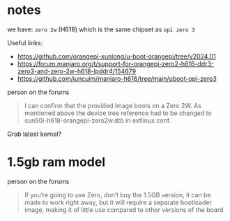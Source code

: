 # notes

we have: `zero 2w` (H618) which is the same chipset as `opi zero 3`

Useful links:

- https://github.com/orangepi-xunlong/u-boot-orangepi/tree/v2024.01
- https://forum.manjaro.org/t/support-for-orangepi-zero2-h616-ddr3-zero3-and-zero-2w-h618-lpddr4/154679
- https://github.com/iuncuim/manjaro-h616/tree/main/uboot-opi-zero3

person on the forums

> I can confirm that the provided image boots on a Zero 2W.
As mentioned above the device tree reference had to be changed to sun50i-h618-orangepi-zero2w.dtb in extlinux.conf.

Grab latest kernel?

# 1.5gb ram model

person on the forums

> If you’re going to use Zero, don’t buy the 1.5GB version, it can be made to work right away, but it will require a separate bootloader image, making it of little use compared to other versions of the board
